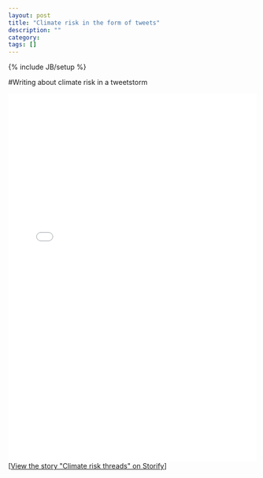 ```yaml
---
layout: post
title: "Climate risk in the form of tweets"
description: ""
category: 
tags: []
---
```

{% include JB/setup %}

#Writing about climate risk in a tweetstorm

<div class="storify"><iframe src="//storify.com/hansbrenna/climate-risk-threads/embed" width="100%" height="750" frameborder="no" allowtransparency="true"></iframe><script src="//storify.com/hansbrenna/climate-risk-threads.js"></script><noscript>[<a href="//storify.com/hansbrenna/climate-risk-threads" target="_blank">View the story "Climate risk threads" on Storify</a>]</noscript></div>